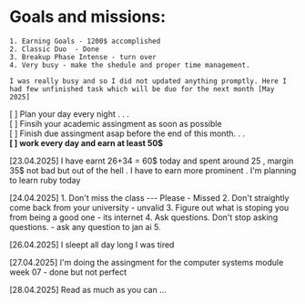 # Goals and missions: 
    1. Earning Goals - 1200$ accomplished  
    2. Classic Duo  - Done 
    3. Breakup Phase Intense - turn over 
    4. Very busy - make the shedule and proper time management. 
    
```
I was really busy and so I did not updated anything promptly. Here I had few unfinished task which will be duo for the next month [May 2025]

```

[ ] Plan your day every night . . . <br>
[ ] Finsih your academic assingment as soon as possible    <br>
[ ] Finish due assingment asap before the end of this month. . .  <br>
<strong>[ ]  work every day and earn at least 50$ </strong>

[23.04.2025]
I have earnt 26+34 = 60$ today and spent around 25 , margin 35$ not bad but out of the hell . I have to earn more prominent . I'm planning to learn ruby today 

[24.04.2025] 
    1. Don't miss the class --- Please  - Missed
    2. Don't straightly come back from your university  - unvalid 
    3. Figure out what is stoping you from being a good one - its internet
    4. Ask questions. Don't stop asking questions. - ask any question to jan ai
    5. 

[26.04.2025]
I sleept all day long I was tired 

[27.04.2025]
I'm doing the assingment for the computer systems module week 07 - done but not perfect

[28.04.2025]
Read as much as you can ... 